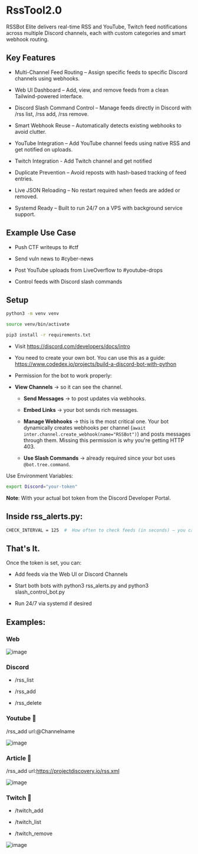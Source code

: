 # RssTool2.0
RSSBot Elite delivers real-time RSS and YouTube, Twitch feed notifications across multiple Discord channels, each with custom categories and smart webhook routing.

## Key Features
- Multi-Channel Feed Routing – Assign specific feeds to specific Discord channels using webhooks.

- Web UI Dashboard – Add, view, and remove feeds from a clean Tailwind-powered interface.

- Discord Slash Command Control – Manage feeds directly in Discord with /rss list, /rss add, /rss remove.

- Smart Webhook Reuse – Automatically detects existing webhooks to avoid clutter.

- YouTube Integration – Add YouTube channel feeds using native RSS and get notified on uploads.

- Twitch Integration - Add Twitch channel and get notified

- Duplicate Prevention – Avoid reposts with hash-based tracking of feed entries.

- Live JSON Reloading – No restart required when feeds are added or removed.

- Systemd Ready – Built to run 24/7 on a VPS with background service support.

## Example Use Case
- Push CTF writeups to #ctf

- Send vuln news to #cyber-news

- Post YouTube uploads from LiveOverflow to #youtube-drops

- Control feeds with Discord slash commands 

## Setup

```bash
python3 -m venv venv
```

```bash
source venv/bin/activate
```

```bash
pip3 install -r requirements.txt
```

- Visit https://discord.com/developers/docs/intro

- You need to create your own bot. You can use this as a guide: https://www.codedex.io/projects/build-a-discord-bot-with-python

- Permission for the bot to work properly:

-   **View Channels** -> so it can see the channel.

    -   **Send Messages** -> to post updates via webhooks.

    -   **Embed Links** -> your bot sends rich messages.

    -   **Manage Webhooks** -> this is the most critical one. Your bot dynamically creates webhooks per channel (`await inter.channel.create_webhook(name="RSSBot")`) and posts messages through them. Missing this permission is why you're getting HTTP 403.
 
    -   **Use Slash Commands** → already required since your bot uses `@bot.tree.command`.

Use Environment Variables:

```bash
export Discord="your-token"
```

**Note**: With your actual bot token from the Discord Developer Portal.

## Inside rss_alerts.py:

```bash
CHECK_INTERVAL = 125  #  How often to check feeds (in seconds) – you can change this
```

## That's It.
Once the token is set, you can:

- Add feeds via the Web UI or Discord Channels

- Start both bots with python3 rss_alerts.py and python3 slash_control_bot.py

- Run 24/7 via systemd if desired

## Examples:
### Web

![image](https://github.com/user-attachments/assets/5f8cfabc-15c6-4c93-bd85-7856a5d14e38)

### Discord

- /rss_list

- /rss_add <url>

- /rss_delete <url>

### Youtube :movie_camera:

/rss_add url:@Channelname

![image](https://github.com/user-attachments/assets/dc582e9f-a185-408a-a469-ced0d840ef1b)

### Article :newspaper: 
/rss_add url:https://projectdiscovery.io/rss.xml

![image](https://github.com/user-attachments/assets/5046ee90-87b1-44e7-a159-d856be18942d)

### Twitch :movie_camera:

- /twitch_add <username>

- /twitch_list

- /twitch_remove <username>

![image](https://github.com/user-attachments/assets/d6468a94-2f8a-427f-adbc-9533e4d23418)



